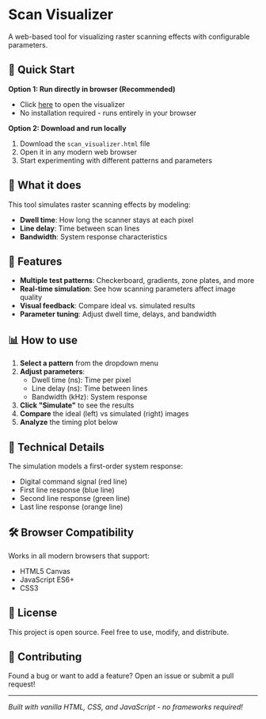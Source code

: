 # Scan Visualizer

A web-based tool for visualizing raster scanning effects with configurable parameters.

## 🚀 Quick Start

**Option 1: Run directly in browser (Recommended)**
- Click [here](https://yourusername.github.io/scan-visualizer/) to open the visualizer
- No installation required - runs entirely in your browser

**Option 2: Download and run locally**
1. Download the `scan_visualizer.html` file
2. Open it in any modern web browser
3. Start experimenting with different patterns and parameters

## 🎯 What it does

This tool simulates raster scanning effects by modeling:
- **Dwell time**: How long the scanner stays at each pixel
- **Line delay**: Time between scan lines
- **Bandwidth**: System response characteristics

## 🎨 Features

- **Multiple test patterns**: Checkerboard, gradients, zone plates, and more
- **Real-time simulation**: See how scanning parameters affect image quality
- **Visual feedback**: Compare ideal vs. simulated results
- **Parameter tuning**: Adjust dwell time, delays, and bandwidth

## 📊 How to use

1. **Select a pattern** from the dropdown menu
2. **Adjust parameters**:
   - Dwell time (ns): Time per pixel
   - Line delay (ns): Time between lines  
   - Bandwidth (kHz): System response
3. **Click "Simulate"** to see the results
4. **Compare** the ideal (left) vs simulated (right) images
5. **Analyze** the timing plot below

## 🔬 Technical Details

The simulation models a first-order system response:
- Digital command signal (red line)
- First line response (blue line)  
- Second line response (green line)
- Last line response (orange line)

## 🛠️ Browser Compatibility

Works in all modern browsers that support:
- HTML5 Canvas
- JavaScript ES6+
- CSS3

## 📝 License

This project is open source. Feel free to use, modify, and distribute.

## 🤝 Contributing

Found a bug or want to add a feature? Open an issue or submit a pull request!

---

*Built with vanilla HTML, CSS, and JavaScript - no frameworks required!*
